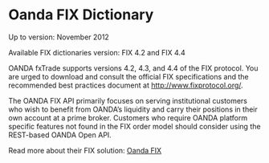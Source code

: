 # Oanda FIX Dictionary

Up to version: November 2012

Available FIX dictionaries version: FIX 4.2 and FIX 4.4

OANDA fxTrade supports versions 4.2, 4.3, and 4.4 of the FIX protocol. You are urged to download and consult the official FIX specifications and the recommended best practices document at http://www.fixprotocol.org/.

The OANDA FIX API primarily focuses on serving institutional customers who wish to benefit from OANDA’s liquidity and carry their positions in their own account at a prime broker. Customers who require OANDA platform specific features not found in the FIX order model should consider using the REST-based OANDA Open API.

Read more about their FIX solution: [Oanda FIX](http://developer.oanda.com/fix-live/development-guide/)
